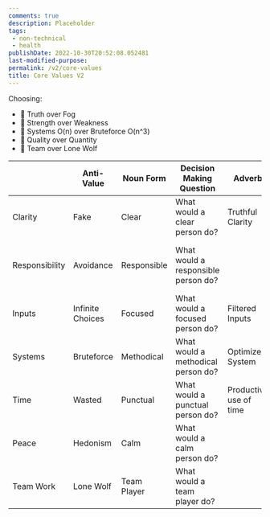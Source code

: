 ```yaml
---
comments: true
description: Placeholder 
tags:
 - non-technical
 - health
publishDate: 2022-10-30T20:52:08.052481
last-modified-purpose:
permalink: /v2/core-values
title: Core Values V2
---
```


Choosing: 
- 🔭 Truth over Fog
- 🦾 Strength over Weakness
- 🍃 Systems O(n) over Bruteforce O(n^3)
- 💎 Quality over Quantity
- 👥 Team over Lone Wolf

|                | Anti-Value       | Noun Form   | Decision Making Question            | Adverb                 | Makes Me                | Comparitive                                                       |
|----------------|------------------|-------------|-------------------------------------|------------------------|-------------------------|-------------------------------------------------------------------|
| Clarity        | Fake             | Clear       | What would a clear person do?       | Truthful Clarity       | A clear thinker         | Clarity over Fog                                                  |
| Responsibility | Avoidance        | Responsible | What would a responsible person do? |                        | Reliable and dependable | Responsibility over Instant-Gratification; Strength over Weakness |
| Inputs         | Infinite Choices | Focused     | What would a focused person do?     | Filtered Inputs        |                         | Quality over Quantity                                             |
| Systems        | Bruteforce       | Methodical  | What would a methodical person do?  | Optimized System       |                         | Systems O(n) over Bruteforce O(n^3)                               |
| Time           | Wasted           | Punctual    | What would a punctual person do?    | Productive use of time |                         |                                                                   |
| Peace          | Hedonism         | Calm        | What would a calm person do?        |                        |                         | Long Term Peace over Short Term                                   |
| Team Work      | Lone Wolf        | Team Player | What would a team player do?        |                        |                         | Team over Lone Wolf                                               |